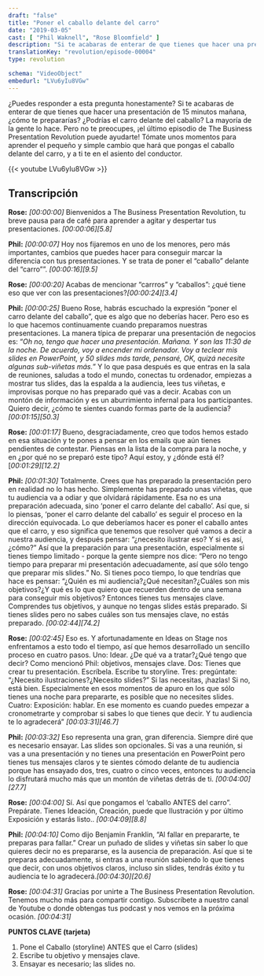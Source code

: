 ```yaml
---
draft: "false"
title: "Poner el caballo delante del carro"
date: "2019-03-05"
cast: [ "Phil Waknell", "Rose Bloomfield" ]
description: "Si te acabaras de enterar de que tienes que hacer una presentación de 15 minutos mañana, ¿cómo te prepararías?"
translationKey: "revolution/episode-00004"
type: revolution

schema: "VideoObject"
embedurl: "LVu6yIu8VGw"
---
```


¿Puedes responder a esta pregunta honestamente? Si te acabaras de enterar de que tienes que hacer una presentación de 15 minutos mañana, ¿cómo te prepararías? ¿Podrías el carro delante del caballo? La mayoría de la gente lo hace. Pero no te preocupes, ¡el último episodio de The Business Presentation Revolution puede ayudarte! Tómate unos momentos para aprender el pequeño y simple cambio que hará que pongas el caballo delante del carro, y a ti te en el asiento del conductor.

{{< youtube LVu6yIu8VGw >}}

## Transcripción

**Rose:** *[00:00:00]* Bienvenidos a The Business Presentation Revolution, tu breve pausa para de café para aprender a agitar y despertar tus presentaciones. *\[00:00:06\][5.8]*

**Phil:** *[00:00:07]* Hoy nos fijaremos en uno de los menores, pero más importantes, cambios que puedes hacer para conseguir marcar la diferencia con tus presentaciones. Y se trata de poner el “caballo” delante del “carro””. *\[00:00:16\][9.5]*

**Rose:** *[00:00:20]* Acabas de mencionar “carrros” y “caballos”: ¿qué tiene eso que ver con las presentaciones?*\[00:00:24\][3.4]*

**Phil:** *[00:00:25]* Bueno Rose, habrás escuchado la expresión “poner el carro delante del caballo”, que es algo que no deberías hacer. Pero eso es lo que hacemos continuamente cuando preparamos nuestras presentaciones. La manera típica de preparar una presentación de negocios es: “*Oh no, tengo que hacer una presentación. Mañana. Y son las 11:30 de la noche. De acuerdo, voy a encender mi ordenador. Voy a teclear mis slides en PowerPoint, y 50 slides más tarde, pensaré, OK, quizá necesite algunas sub-viñetas más.*” Y lo que pasa después es que entras en la sala de reuniones, saludas a todo el mundo, conectas tu ordenador, empiezas a mostrar tus slides, das la espalda a la audiencia, lees tus viñetas, e improvisas porque no has preparado qué vas a decir. Acabas con un montón de información y es un aburrimiento infernal para los participantes. Quiero decir, ¿cómo te sientes cuando formas parte de la audiencia?*\[00:01:15\][50.3]*

**Rose:** *[00:01:17]* Bueno, desgraciadamente, creo que todos hemos estado en esa situación y te pones a pensar en los emails que aún tienes pendientes de contestar. Piensas en la lista de la compra para la noche, y en ¿por qué no se preparó este tipo? Aquí estoy, y ¿dónde está él?[*00:01:29][12.2]*

**Phil:** *[00:01:30]* Totalmente. Crees que has preparado la presentación pero en realidad no lo has hecho. Simplemente has preparado unas viñetas, que tu audiencia va a odiar y que olvidará rápidamente. Esa no es una preparación adecuada, sino ‘poner el carro delante del caballo’. Así que, si lo piensas, ‘poner el carro delante del caballo’ es seguir el proceso en la dirección equivocada. Lo que deberíamos hacer es poner el caballo antes que el carro, y eso significa que tenemos que resolver qué vamos a decir a nuestra audiencia, y después pensar: “¿necesito ilustrar eso? Y si es así, ¿cómo?” Así que la preparación para una presentación, especialmente si tienes tiempo limitado - porque la gente siempre nos dice: “Pero no tengo tiempo para preparar mi presentación adecuadamente, así que sólo tengo que preparar mis slides.” No. Si tienes poco tiempo, lo que tendrías que hace es pensar: “¿Quién es mi audiencia?¿Qué necesitan?¿Cuáles son mis objetivos?¿Y qué es lo que quiero que recuerden dentro de una semana para conseguir mis objetivos? Entonces tienes tus mensajes clave. Comprendes tus objetivos, y aunque no tengas slides estás preparado. Si tienes slides pero no sabes cuáles son tus mensajes clave, no estás preparado. *\[00:02:44\][74.2]*

**Rose:** *[00:02:45]* Eso es. Y afortunadamente en Ideas on Stage nos enfrentamos a esto todo el tiempo, así que hemos desarrollado un sencillo proceso en cuatro pasos. Uno: Idear. ¿De qué va a tratar?¿Qué tengo que decir? Como mencionó Phil: objetivos, mensajes clave. Dos: Tienes que crear tu presentación. Escríbela. Escribe tu storyline. Tres: pregúntate: “¿Necesito ilustraciones?¿Necesito slides?” Si las necesitas, ¡hazlas! Si no, está bien. Especialmente en esos momentos de apuro en los que sólo tienes una noche para prepararte, es posible que no necesites slides. Cuatro: Exposición: hablar. En ese momento es cuando puedes empezar a cronometrarte y comprobar si sabes lo que tienes que decir. Y tu audiencia te lo agradecerá” *\[00:03:31\][46.7]*

**Phil:** *[00:03:32]* Eso representa una gran, gran diferencia. Siempre diré que es necesario ensayar. Las slides son opcionales. Si vas a una reunión, si vas a una presentación y no tienes una presentación en PowerPoint pero tienes tus mensajes claros y te sientes cómodo delante de tu audiencia porque has ensayado dos, tres, cuatro o cinco veces, entonces tu audiencia lo disfrutará mucho más que un montón de viñetas detrás de ti. *\[00:04:00\][27.7]*

**Rose:** *[00:04:00]* Sí. Así que pongamos el ‘caballo ANTES del carro”. Prepárate. Tienes Ideación, Creación, puede que Ilustración y por último Exposición y estarás listo.. *\[00:04:09\][8.8]*

**Phil:** *[00:04:10]* Como dijo Benjamin Franklin, “Al fallar en prepararte, te preparas para fallar.” Crear un puñado de slides y viñetas sin saber lo que quieres decir no es prepararse, es la ausencia de preparación. Así que si te preparas adecuadamente, si entras a una reunión sabiendo lo que tienes que decir, con unos objetivos claros, incluso sin slides, tendrás éxito y tu audiencia te lo agradecerá.*\[00:04:30\][20.6]*

**Rose:** *[00:04:31]* Gracias por unirte a The Business Presentation Revolution. Tenemos mucho más para compartir contigo. Subscríbete a nuestro canal de Youtube o donde obtengas tus podcast y nos vemos en la próxima ocasión. *[00:04:31]*
 
**PUNTOS CLAVE (tarjeta)**

1. Pone el Caballo (storyline) ANTES que el Carro (slides)
2. Escribe tu objetivo y mensajes clave.
3. Ensayar es necesario; las slides no.
